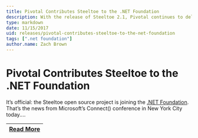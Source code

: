 ```yaml
---
title: Pivotal Contributes Steeltoe to the .NET Foundation
description: With the release of Steeltoe 2.1, Pivotal continues to deliver useful tools to help developers build enterprise-quality, cloud-native .NET apps on Cloud Foundry.
type: markdown
date: 11/15/2017
uid: releases/pivotal-contributes-steeltoe-to-the-net-foundation
tags: [".net foundation"]
author.name: Zach Brown
---
```


# Pivotal Contributes Steeltoe to the .NET Foundation

It’s official: the Steeltoe open source project is joining the [.NET Foundation](https://www.dotnetfoundation.org/). That’s the news from Microsoft’s Connect() conference in New York City today....

| [Read More](https://tanzu.vmware.com/content/blog/pivotal-contributes-steeltoe-to-the-net-foundation) |
|:---:|
